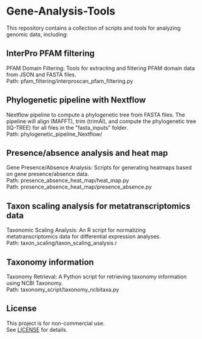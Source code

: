 # Gene-Analysis-Tools

This repository contains a collection of scripts and tools for analyzing genomic data, including:

## InterPro PFAM filtering
PFAM Domain Filtering: Tools for extracting and filtering PFAM domain data from JSON and FASTA files.  
Path: pfam_filtering/interproscan_pfam_filtering.py

## Phylogenetic pipeline with Nextflow
Nextflow pipeline to compute a phylogenetic tree from FASTA files. The pipeline will align (MAFFT), trim (trimAl), and compute the phylogenetic tree (IQ-TREE) for all files in the "fasta_inputs" folder.  
Path: phylogenetic_pipeline_Nextflow/

## Presence/absence analysis and heat map 
Gene Presence/Absence Analysis: Scripts for generating heatmaps based on gene presence/absence data.  
Path: presence_absence_heat_map/heat_map.py  
Path: presence_absence_heat_map/presence_absence.py

## Taxon scaling analysis for metatranscriptomics data
Taxonomic Scaling Analysis: An R script for normalizing metatranscriptomics data for differential expression analyses.  
Path: taxon_scaling/taxon_scaling_analysis.r

## Taxonomy information
Taxonomy Retrieval: A Python script for retrieving taxonomy information using NCBI Taxonomy.  
Path: taxonomy_script/taxonomy_ncbitaxa.py

## License

This project is for non-commercial use.  
See [LICENSE](LICENSE) for details.